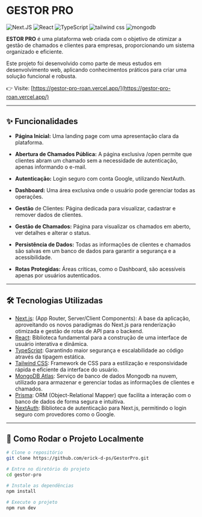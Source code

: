 # GESTOR PRO


![Next.JS](https://img.shields.io/badge/Next.js-000000?style=for-the-badge&logo=next.js&logoColor=white)
![React](https://img.shields.io/badge/React-20232A?style=flat&logo=react&logoColor=61DAFB)
![TypeScript](https://img.shields.io/badge/TypeScript-3178C6?style=flat&logo=typescript&logoColor=white)
![tailwind css](https://img.shields.io/badge/Tailwind_CSS-38B2AC?style=flat&logo=tailwind-css&logoColor=white)
![mongodb](https://img.shields.io/badge/MongoDB-47A248?style=flat&logo=mongodb&logoColor=white)

**ESTOR PRO** é uma plataforma web criada com o objetivo de otimizar a gestão de chamados e clientes para empresas, proporcionando um sistema organizado e eficiente.

Este projeto foi desenvolvido como parte de meus estudos em desenvolvimento web, aplicando conhecimentos práticos para criar uma solução funcional e robusta. 

👉 Visite: [https://gestor-pro-roan.vercel.app/](https://gestor-pro-roan.vercel.app/)

---

## ✨ Funcionalidades

- **Página Inicial:** Uma landing page com uma apresentação clara da plataforma.

- **Abertura de Chamados Pública:** A página exclusiva /open permite que clientes abram um chamado sem a necessidade de autenticação, apenas informando o e-mail.  

- **Autenticação:** Login seguro com conta Google, utilizando NextAuth.

- **Dashboard:** Uma área exclusiva onde o usuário pode gerenciar todas as operações.

- **Gestão** de Clientes: Página dedicada para visualizar, cadastrar e remover dados de clientes.

- **Gestão de Chamados:** Página para visualizar os chamados em aberto, ver detalhes e alterar o status.

- **Persistência de Dados:** Todas as informações de clientes e chamados são salvas em um banco de dados para garantir a segurança e a acessibilidade.

- **Rotas Protegidas:** Áreas críticas, como o Dashboard, são acessíveis apenas por usuários autenticados.



---

## 🛠️ Tecnologias Utilizadas

- [Next.js](https://nextjs.org/): (App Router, Server/Client Components): A base da aplicação, aproveitando os novos paradigmas do Next.js para renderização otimizada e gestão de rotas de API para o backend.  
- [React](https://react.dev/): Biblioteca fundamental para a construção de uma interface de usuário interativa e dinâmica.
- [TypeScript](https://www.typescriptlang.org/): Garantindo maior segurança e escalabilidade ao código através da tipagem estática.
- [Tailwind CSS](https://tailwindcss.com/): Framework de CSS para a estilização e responsividade rápida e eficiente da interface do usuário.
- [MongoDB Atlas](https://www.mongodb.com/products/platform/atlas-database): Serviço de banco de dados Mongodb na nuvem, utilizado para armazenar e gerenciar todas as informações de clientes e chamados.
- [Prisma](https://www.prisma.io/docs): ORM (Object-Relational Mapper) que facilita a interação com o banco de dados de forma segura e intuitiva.
- [NextAuth](https://next-auth.js.org/): Biblioteca de autenticação para Next.js, permitindo o login seguro com provedores como o Google.

 

---



## 🚀 Como Rodar o Projeto Localmente

```bash
# Clone o repositório
git clone https://github.com/erick-d-ps/GestorPro.git

# Entre no diretório do projeto
cd gestor-pro

# Instale as dependências
npm install

# Execute o projeto
npm run dev

